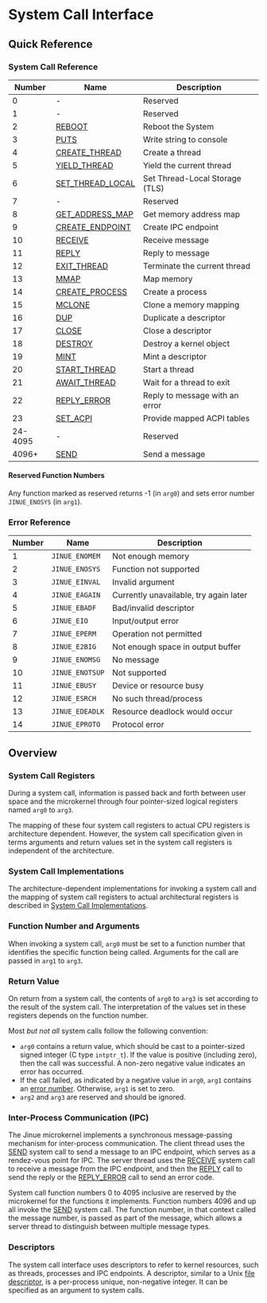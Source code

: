 # System Call Interface

## Quick Reference

### System Call Reference

| Number  | Name                                    | Description                          |
|---------|-----------------------------------------|--------------------------------------|
| 0       | -                                       | Reserved                             |
| 1       | -                                       | Reserved                             |
| 2       | [REBOOT](reboot.md)                     | Reboot the System                    |
| 3       | [PUTS](puts.md)                         | Write string to console              |
| 4       | [CREATE_THREAD](create-thread.md)       | Create a thread                      |
| 5       | [YIELD_THREAD](yield-thread.md)         | Yield the current thread             |
| 6       | [SET_THREAD_LOCAL](set-thread-local.md) | Set Thread-Local Storage (TLS)       |
| 7       | -                                       | Reserved                             |
| 8       | [GET_ADDRESS_MAP](get-address-map.md)   | Get memory address map               |
| 9       | [CREATE_ENDPOINT](create-endpoint.md)   | Create IPC endpoint                  |
| 10      | [RECEIVE](receive.md)                   | Receive message                      |
| 11      | [REPLY](reply.md)                       | Reply to message                     |
| 12      | [EXIT_THREAD](exit-thread.md)           | Terminate the current thread         |
| 13      | [MMAP](mmap.md)                         | Map memory                           |
| 14      | [CREATE_PROCESS](create-process.md)     | Create a process                     |
| 15      | [MCLONE](mclone.md)                     | Clone a memory mapping               |
| 16      | [DUP](dup.md)                           | Duplicate a descriptor               |
| 17      | [CLOSE](close.md)                       | Close a descriptor                   |
| 18      | [DESTROY](destroy.md)                   | Destroy a kernel object              |
| 19      | [MINT](mint.md)                         | Mint a descriptor                    |
| 20      | [START_THREAD](start-thread.md)         | Start a thread                       |
| 21      | [AWAIT_THREAD](await-thread.md)         | Wait for a thread to exit            |
| 22      | [REPLY_ERROR](reply-error.md)           | Reply to message with an error       |
| 23      | [SET_ACPI](set-acpi.md)                 | Provide mapped ACPI tables           |
| 24-4095 | -                                       | Reserved                             |
| 4096+   | [SEND](send.md)                         | Send a message                       |

#### Reserved Function Numbers

Any function marked as reserved returns -1 (in `arg0`) and sets error number
`JINUE_ENOSYS` (in `arg1`).

### Error Reference

| Number | Name             | Description                            |
|--------|------------------|----------------------------------------|
| 1      |`JINUE_ENOMEM`    | Not enough memory                      |
| 2      |`JINUE_ENOSYS`    | Function not supported                 |
| 3      |`JINUE_EINVAL`    | Invalid argument                       |
| 4      |`JINUE_EAGAIN`    | Currently unavailable, try again later |
| 5      |`JINUE_EBADF`     | Bad/invalid descriptor                 |
| 6      |`JINUE_EIO`       | Input/output error                     |
| 7      |`JINUE_EPERM`     | Operation not permitted                |
| 8      |`JINUE_E2BIG`     | Not enough space in output buffer      |
| 9      |`JINUE_ENOMSG`    | No message                             |
| 10     |`JINUE_ENOTSUP`   | Not supported                          |
| 11     |`JINUE_EBUSY`     | Device or resource busy                |
| 12     |`JINUE_ESRCH`     | No such thread/process                 |
| 13     |`JINUE_EDEADLK`   | Resource deadlock would occur          |
| 14     |`JINUE_EPROTO`    | Protocol error                         |

## Overview

### System Call Registers

During a system call, information is passed back and forth between user space
and the microkernel through four pointer-sized logical registers named `arg0`
to `arg3`.

The mapping of these four system call registers to actual CPU registers is
architecture dependent. However, the system call specification given in terms
arguments and return values set in the system call registers is independent of
the architecture.

### System Call Implementations

The architecture-dependent implementations for invoking a system call and the
mapping of system call registers to actual architectural registers is described
in [System Call Implementations](implementations.md).

### Function Number and Arguments

When invoking a system call, `arg0` must be set to a function number that
identifies the specific function being called. Arguments for the call are passed
in `arg1` to `arg3`.

### Return Value

On return from a system call, the contents of `arg0` to `arg3` is set according
to the result of the system call. The interpretation of the values set in these
registers depends on the function number.

Most *but not all* system calls follow the following convention:

* `arg0` contains a return value, which should be cast to a pointer-sized signed
integer (C type `intptr_t`). If the value is positive (including zero), then the
call was successful. A non-zero negative value indicates an error has occurred.
* If the call failed, as indicated by a negative value in `arg0`, `arg1`
contains an [error number](#error-reference). Otherwise, `arg1` is set to zero.
* `arg2` and `arg3` are reserved and should be ignored.

### Inter-Process Communication (IPC)

The Jinue microkernel implements a synchronous message-passing mechanism for
inter-process communication. The client thread uses the [SEND](send.md) system
call to send a message to an IPC endpoint, which serves as a rendez-vous point
for IPC. The server thread uses the [RECEIVE](receive.md) system call to receive
a message from the IPC  endpoint, and then the [REPLY](reply.md) call to send
the reply or the [REPLY_ERROR](reply-error.md) call to send an error code.

System call function numbers 0 to 4095 inclusive are reserved by the microkernel
for the functions it implements. Function numbers 4096 and up all invoke the
[SEND](send.md) system call. The function number, in that context called the
message number, is passed as part of the message, which allows a server thread
to distinguish between multiple message types.

### Descriptors

The system call interface uses descriptors to refer to kernel resources, such as
threads, processes and IPC endpoints. A descriptor, similar to a Unix
[file descriptor](https://pubs.opengroup.org/onlinepubs/9699919799/basedefs/V1_chap03.html#tag_03_166),
is a per-process unique, non-negative integer. It can be specified as an
argument to system calls.
